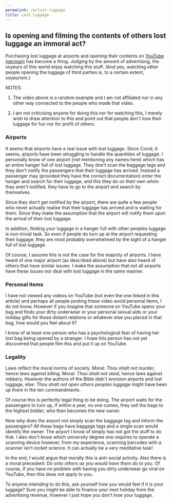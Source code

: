 ```yaml
---
permalink: /w/lost-luggage
title: Lost Luggage
---
```


## Is opening and filming the contents of others lost luggage an immoral act?

Purchasing lost luggage at airports and opening their contents on [YouTube (german)](https://www.youtube.com/watch?v=zRlnhmv8RgY) has become a thing. Judging by the amount of advertising, the voyeurs of this world enjoy watching this stuff. (And yes, watching other people opening the luggage of third parties is, to a certain extent, voyeurism.)

NOTES: 

1) The video above is a random example and I am not affiliated nor in any other way connected to the people who made that video.

2) I am not criticising anyone for doing this nor for watching this, I merely wish to draw attention to this and point out that people don't lose their luggage for fun nor for profit of others.

### Airports

It seems that airports have a real issue with lost luggage. Since Covid, it seems, airports have been struggling to handle the quantities of luggage. I personally know of one airport (not mentioning any names here) which has an entire hanger full of lost luggage. They don't scan the baggage tags and they don't notify the passengers that their luggage has arrived. Instead a passenger may (provided they have the correct documentation) enter the hanger and search for their luggage, and this they do on their own whim: they aren't notified, they have to go to the airport and search by themselves.

Since they don't get notified by the airport, there are quite a few people who never actually realise that their luggage has arrived and is waiting for them. Since they make the assumption that the airport will notify them upon the arrival of their lost luggage.

In addition, finding your luggage in a hanger full with other peoples luggage is non-trivial task. So even if people do turn up at the airport requesting their luggage, they are most probably overwhelmed by the sight of a hanger full of lost luggage.

Of course, I assume this is not the case for the majority of airports. I have heard of one major airport (as described above) but have also heard of others that have similar issues. I make the assumption that not all airports have these issues nor deal with lost luggage in the same manner. 

### Personal items

I have not viewed any videos on YouTube (not even the one linked in this article) and perhaps all people posting these video avoid personal items, I do not know. However if you imagine that someone on YouTube opens your bag and finds your dirty underwear or your personal sexual aids or your holiday gifts for those distant relations or whatever else you placed in that bag, how would you feel about it?

I know of at least one person who has a psychological fear of having her lost bag being opened by a stranger. I hope this person has not yet discovered that people film this and put it up on YouTube.

### Legality

Laws reflect the moral norms of society. Moral: *Thou shalt not murder*, hence laws against killing. Moral: *Thou shalt not steal*, hence laws against robbery. However the authors of the Bible didn't envision airports and lost luggage, else: *Thou shalt not open others peoples luggage* might have been up there in the ten commandments.

Of course this is perfectly legal thing to be doing. The airport waits for the passengers to turn up, if within a year, no one comes, they sell the bags to the highest bidder, who then becomes the new owner.

Now why does the airport not simply scan the baggage tag and inform the passengers? All these bags have baggage tags and a single scan would identify the owner. The airport I know of simply has not got the stuff to do that. I also don't know which university degree one requires to operate a scanning device however, from my experience, scanning barcodes with a scanner isn't rocket science. It can actually be a very meditative task!

In the end, I would argue that morally this is anti-social activity. Also there is a moral precedent: *Do onto others as you would have them do to you*. Of course, if you have no problem with having you dirty underwear go viral on YouTube, then this does not apply to you.

To anyone intending to do this, ask yourself how you would feel if it is your luggage? Sure you might be able to finance your next holiday from the advertising revenue, however I just hope you don't lose your luggage.
